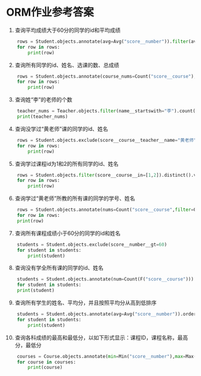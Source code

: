 # ORM作业参考答案

1. 查询平均成绩大于60分的同学的id和平均成绩
```python
    rows = Student.objects.annotate(avg=Avg("score__number")).filter(avg__gte=60).values("id","avg")
    for row in rows:
        print(row)
```
2. 查询所有同学的id、姓名、选课的数、总成绩
```python
    rows = Student.objects.annotate(course_nums=Count("score__course"),total_score=Sum("score__number")).values("id","name","course_nums","total_score")
    for row in rows:
        print(row)
```
3. 查询姓“李”的老师的个数
```python
    teacher_nums = Teacher.objects.filter(name__startswith="李").count()
    print(teacher_nums)
```
4. 查询没学过“黄老师”课的同学的id、姓名
```python
    rows = Student.objects.exclude(score__course__teacher__name="黄老师").values('id','name')
    for row in rows:
        print(row)
```
5. 查询学过课程id为1和2的所有同学的id、姓名
```python
    rows = Student.objects.filter(score__course__in=[1,2]).distinct().values('id','name')
    for row in rows:
        print(row)
```
6. 查询学过“黄老师”所教的所有课的同学的学号、姓名
```python
    rows = Student.objects.annotate(nums=Count("score__course",filter=Q(score__course__teacher__name='黄老师'))).filter(nums=Course.objects.filter(teacher__name='黄老师').count()).values('id','name')
    for row in rows:
    print(row)
```
7. 查询所有课程成绩小于60分的同学的id和姓名
```python
    students = Student.objects.exclude(score__number__gt=60)
    for student in students:
        print(student)
```
8. 查询没有学全所有课的同学的id、姓名
```python
    students = Student.objects.annotate(num=Count(F("score__course"))).filter(num__lt=Course.objects.count()).values('id','name')
    for student in students:
    print(student)
```
9. 查询所有学生的姓名、平均分，并且按照平均分从高到低排序
```python
    students = Student.objects.annotate(avg=Avg("score__number")).order_by("-avg").values('name','avg')
    for student in students:
        print(student)
```
10. 查询各科成绩的最高和最低分，以如下形式显示：课程ID，课程名称，最高分，最低分
```python
    courses = Course.objects.annotate(min=Min("score__number"),max=Max("score__number")).values("id",'name','min','max')
    for course in courses:
        print(course)
```
